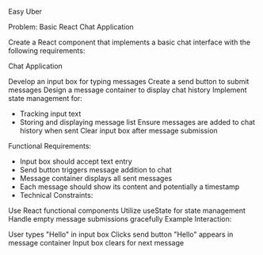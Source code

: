Easy Uber

Problem: Basic React Chat Application

Create a React component that implements a basic chat interface with the following requirements:

Chat Application

Develop an input box for typing messages
Create a send button to submit messages
Design a message container to display chat history
Implement state management for:
- Tracking input text
- Storing and displaying message list
Ensure messages are added to chat history when sent
Clear input box after message submission

Functional Requirements:
- Input box should accept text entry
- Send button triggers message addition to chat
- Message container displays all sent messages
- Each message should show its content and potentially a timestamp
- Technical Constraints:

Use React functional components
Utilize useState for state management
Handle empty message submissions gracefully
Example Interaction:

User types "Hello" in input box
Clicks send button
"Hello" appears in message container
Input box clears for next message